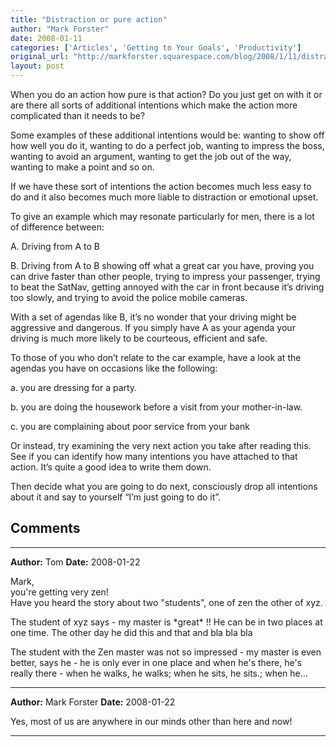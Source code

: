 ```yaml
---
title: "Distraction or pure action"
author: "Mark Forster"
date: 2008-01-11
categories: ['Articles', 'Getting to Your Goals', 'Productivity']
original_url: "http://markforster.squarespace.com/blog/2008/1/11/distraction-or-pure-action.html"
layout: post
---
```


When you do an action how pure is that action? Do you just get on with it or are there all sorts of additional intentions which make the action more complicated than it needs to be?

Some examples of these additional intentions would be: wanting to show off how well you do it, wanting to do a perfect job, wanting to impress the boss, wanting to avoid an argument, wanting to get the job out of the way, wanting to make a point and so on.

If we have these sort of intentions the action becomes much less easy to do and it also becomes much more liable to distraction or emotional upset.

To give an example which may resonate particularly for men, there is a lot of difference between:

A. Driving from A to B

B. Driving from A to B showing off what a great car you have, proving you can drive faster than other people, trying to impress your passenger, trying to beat the SatNav, getting annoyed with the car in front because it’s driving too slowly, and trying to avoid the police mobile cameras.

With a set of agendas like B, it’s no wonder that your driving might be aggressive and dangerous. If you simply have A as your agenda your driving is much more likely to be courteous, efficient and safe.

To those of you who don’t relate to the car example, have a look at the agendas you have on occasions like the following:

a. you are dressing for a party.

b. you are doing the housework before a visit from your mother-in-law.

c. you are complaining about poor service from your bank

Or instead, try examining the very next action you take after reading this. See if you can identify how many intentions you have attached to that action. It’s quite a good idea to write them down.

Then decide what you are going to do next, consciously drop all intentions about it and say to yourself “I’m just going to do it”.


## Comments

---

**Author:** Tom
**Date:** 2008-01-22

Mark,  
you're getting very zen!  
Have you heard the story about two "students", one of zen the other of xyz.  
  
The student of xyz says - my master is \*great\* !! He can be in two places at one time. The other day he did this and that and bla bla bla  
  
The student with the Zen master was not so impressed - my master is even better, says he - he is only ever in one place and when he's there, he's really there - when he walks, he walks; when he sits, he sits.; when he...

---

**Author:** Mark Forster
**Date:** 2008-01-22

Yes, most of us are anywhere in our minds other than here and now!

---
